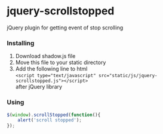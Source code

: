 # jquery-scrollstopped
jQuery plugin for getting event of stop scrolling

### Installing

1. Download shadow.js file
2. Move this file to your static directory
3. Add the following line to html <br>
`<script type="text/javascript" src="static/js/jquery-scrollstopped.js"></script>` <br>
after jQuery library

### Using

``` javascript
$(window).scrollStopped(function(){
    alert('scroll stopped');
});
```
